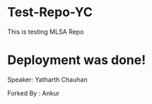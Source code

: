 # Test-Repo-YC
This is testing MLSA Repo

# Deployment was done!

Speaker: Yatharth Chauhan

Forked By : Ankur 